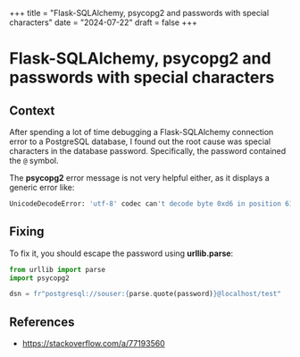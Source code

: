 +++
title = "Flask-SQLAlchemy, psycopg2 and passwords with special characters"
date = "2024-07-22"
draft = false
+++

# Flask-SQLAlchemy, psycopg2 and passwords with special characters

## Context

After spending a lot of time debugging a Flask-SQLAlchemy connection error to a PostgreSQL database, 
I found out the root cause was special characters in the database password. Specifically, the password contained the `@` symbol.

The **psycopg2** error message is not very helpful either, as it displays a generic error like:

```bash
UnicodeDecodeError: 'utf-8' codec can't decode byte 0xd6 in position 61: invalid continuation byte
```

## Fixing

To fix it, you should escape the password using **urllib.parse**:

```python
from urllib import parse
import psycopg2

dsn = fr"postgresql://souser:{parse.quote(password)}@localhost/test"
```

## References

* https://stackoverflow.com/a/77193560